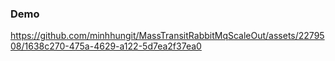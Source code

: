 
### Demo
https://github.com/minhhungit/MassTransitRabbitMqScaleOut/assets/2279508/1638c270-475a-4629-a122-5d7ea2f37ea0

